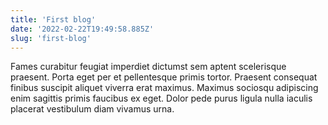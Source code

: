 ```yaml
---
title: 'First blog'
date: '2022-02-22T19:49:58.885Z'
slug: 'first-blog'
---
```


Fames curabitur feugiat imperdiet dictumst sem aptent scelerisque praesent. Porta eget per et pellentesque primis tortor. Praesent consequat finibus suscipit aliquet viverra erat maximus. Maximus sociosqu adipiscing enim sagittis primis faucibus ex eget. Dolor pede purus ligula nulla iaculis placerat vestibulum diam vivamus urna.